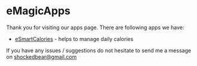 # eMagicApps

Thank you for visiting our apps page. There are following apps we have:

-  [eSmartCalories](esmartcalories.md) - helps to manage daily calories

If you have any issues / suggestions do not hesitate to send me a message on shockedbear@gmail.com
